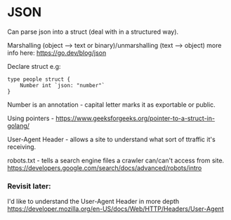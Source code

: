 # JSON

Can parse json into a struct (deal with in a structured way).

Marshalling (object --> text or binary)/unmarshalling (text --> object) more info here: https://go.dev/blog/json

Declare struct e.g:
```
type people struct {
	Number int `json: "number"` 
} 
```
Number is an annotation - capital letter marks it as exportable or public. 

Using pointers - https://www.geeksforgeeks.org/pointer-to-a-struct-in-golang/

User-Agent Header - allows a site to understand what sort of ttraffic it's receiving. 

robots.txt - tells a search engine files a crawler can/can't access from site. https://developers.google.com/search/docs/advanced/robots/intro  

### Revisit later:

I'd like to understand the User-Agent Header in more depth https://developer.mozilla.org/en-US/docs/Web/HTTP/Headers/User-Agent 

